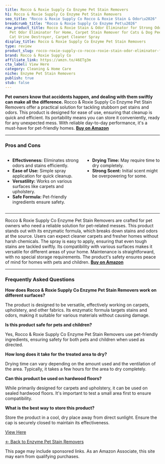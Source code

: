 ```yaml
---
title: Rocco & Roxie Supply Co Enzyme Pet Stain Removers
h1: Rocco & Roxie Supply Co Enzyme Pet Stain Removers
seo_title: "Rocco & Roxie Supply Co Rocco & Roxie Stain & Odor\u2026"
breadcrumb_title: "Rocco & Roxie Supply Co Enzyme Pet\u2026"
raw_product_title: Rocco & Roxie Stain & Odor Eliminator for Strong Odor, 32oz Enzyme
  Pet Odor Eliminator for Home, Carpet Stain Remover for Cats & Dog Pee, Enzymatic
  Cat Urine Destroyer, Carpet Cleaner Spray
display_title: Rocco & Roxie Supply Co Enzyme Pet Stain Removers
type: review
product_slug: rocco-roxie-supply-co-rocco-roxie-stain-odor-eliminator-for-strong-odor-fc825188
brand: Rocco & Roxie Supply Co
affiliate_link: https://amzn.to/46ETg3m
cta_label: View Here
category: Cleaning & Home Care
niche: Enzyme Pet Stain Removers
publish: true
stub: false
---
```


<div id="intro" class="full-width">
  <p><strong>Pet owners know that accidents happen, and dealing with them swiftly can make all the difference.</strong> Rocco & Roxie Supply Co Enzyme Pet Stain Removers offer a practical solution for tackling stubborn pet stains and odors. This product is designed for ease of use, ensuring that cleanup is quick and efficient. Its portability means you can store it conveniently, ready for any unexpected mess. With reliable day-to-day performance, it's a must-have for pet-friendly homes. <a href="https://amzn.to/46ETg3m" rel="nofollow sponsored noopener" target="_blank"><strong>Buy on Amazon</strong></a></p>
</div>

<hr />
<h3 id="pros-cons">Pros and Cons</h3>
<div class="pc-grid" style="display:grid;grid-template-columns:1fr 1fr;gap:16px;">
  <ul>
    <li><strong>Effectiveness:</strong> Eliminates strong odors and stains efficiently.</li>
    <li><strong>Ease of Use:</strong> Simple spray application for quick cleanup.</li>
    <li><strong>Versatility:</strong> Works on various surfaces like carpets and upholstery.</li>
    <li><strong>Safe Formula:</strong> Pet-friendly ingredients ensure safety.</li>
  </ul>
  <ul>
    <li><strong>Drying Time:</strong> May require time to dry completely.</li>
    <li><strong>Strong Scent:</strong> Initial scent might be overpowering for some.</li>
  </ul>
</div>
<hr />

<div class="full-width">
  <p>Rocco & Roxie Supply Co Enzyme Pet Stain Removers are crafted for pet owners who need a reliable solution for pet-related messes. This product stands out with its enzymatic formula, which breaks down stains and odors at the source. Users can expect cleaner carpets and fresher homes without harsh chemicals. The spray is easy to apply, ensuring that even tough stains are tackled swiftly. Its compatibility with various surfaces makes it versatile for different areas of your home. Maintenance is straightforward, with no special storage requirements. The product's safety ensures peace of mind for homes with pets and children. <a href="https://amzn.to/46ETg3m" rel="nofollow sponsored noopener" target="_blank"><strong>Buy on Amazon</strong></a></p>
</div>

<hr />
<h3 id="faqs">Frequently Asked Questions</h3>

<p><strong>How does Rocco & Roxie Supply Co Enzyme Pet Stain Removers work on different surfaces?</strong></p>
<p>The product is designed to be versatile, effectively working on carpets, upholstery, and other fabrics. Its enzymatic formula targets stains and odors, making it suitable for various materials without causing damage.</p>

<p><strong>Is this product safe for pets and children?</strong></p>
<p>Yes, Rocco & Roxie Supply Co Enzyme Pet Stain Removers use pet-friendly ingredients, ensuring safety for both pets and children when used as directed.</p>

<p><strong>How long does it take for the treated area to dry?</strong></p>
<p>Drying time can vary depending on the amount used and the ventilation of the area. Typically, it takes a few hours for the area to dry completely.</p>

<p><strong>Can this product be used on hardwood floors?</strong></p>
<p>While primarily designed for carpets and upholstery, it can be used on sealed hardwood floors. It's important to test a small area first to ensure compatibility.</p>

<p><strong>What is the best way to store this product?</strong></p>
<p>Store the product in a cool, dry place away from direct sunlight. Ensure the cap is securely closed to maintain its effectiveness.</p>
<p><a class="btn" href="https://amzn.to/46ETg3m" target="_blank" rel="nofollow sponsored noopener">View Here</a></p>
<p><a href="/roundups/cleaning-home-care/enzyme-pet-stain-removers/">← Back to Enzyme Pet Stain Removers</a></p>
<aside class="disclosure">This page may include sponsored links. As an Amazon Associate, this site may earn from qualifying purchases.</aside>
